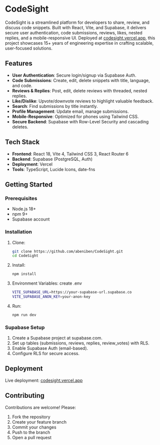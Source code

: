 # CodeSight

CodeSight is a streamlined platform for developers to share, review, and discuss code snippets. Built with React, Vite, and Supabase, it delivers secure user authentication, code submissions, reviews, likes, nested replies, and a mobile-responsive UI. Deployed at [codesight.vercel.app](https://codesight.vercel.app), this project showcases 15+ years of engineering expertise in crafting scalable, user-focused solutions.

## Features

- **User Authentication**: Secure login/signup via Supabase Auth.
- **Code Submissions**: Create, edit, delete snippets with title, language, and code.
- **Reviews & Replies**: Post, edit, delete reviews with threaded, nested replies.
- **Like/Dislike**: Upvote/downvote reviews to highlight valuable feedback.
- **Search**: Find submissions by title instantly.
- **Profile Management**: Update email, manage submissions.
- **Mobile-Responsive**: Optimized for phones using Tailwind CSS.
- **Secure Backend**: Supabase with Row-Level Security and cascading deletes.

## Tech Stack

- **Frontend**: React 18, Vite 4, Tailwind CSS 3, React Router 6
- **Backend**: Supabase (PostgreSQL, Auth)
- **Deployment**: Vercel
- **Tools**: TypeScript, Lucide Icons, date-fns

## Getting Started

### Prerequisites

- Node.js 18+
- npm 9+
- Supabase account

### Installation

1. Clone:
   ```bash
   git clone https://github.com/abeniben/CodeSight.git
   cd CodeSight
2. Install:
   ```bash
   npm install
3. Environment Variables:
   create .env
   ```bash
   VITE_SUPABASE_URL=https://your-supabase-url.supabase.co
   VITE_SUPABASE_ANON_KEY=your-anon-key
4. Run:
   ```bash
   npm run dev

 ###  Supabase Setup
1. Create a Supabase project at supabase.com.
2. Set up tables (submissions, reviews, replies, review_votes) with RLS.
3. Enable Supabase Auth (email-based).
4. Configure RLS for secure access.

## Deployment

Live deployment: [codesight.vercel.app](https://codesight.vercel.app)

## Contributing

Contributions are welcome! Please:
1. Fork the repository
2. Create your feature branch
3. Commit your changes
4. Push to the branch
5. Open a pull request
